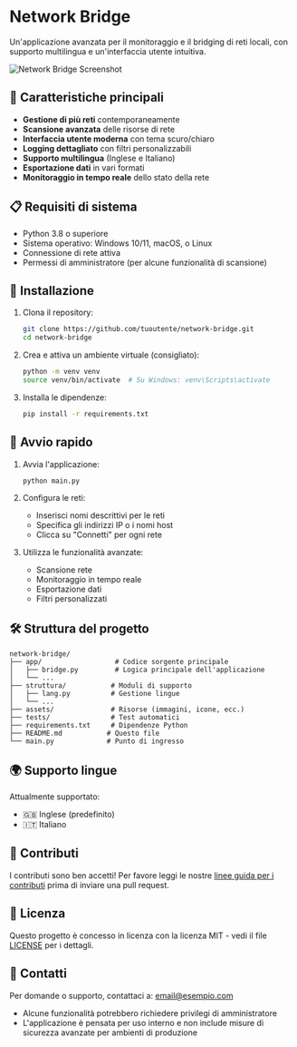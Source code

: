 # Network Bridge

Un'applicazione avanzata per il monitoraggio e il bridging di reti locali, con supporto multilingua e un'interfaccia utente intuitiva.

![Network Bridge Screenshot](screenshot.png)

## 🌟 Caratteristiche principali

- **Gestione di più reti** contemporaneamente
- **Scansione avanzata** delle risorse di rete
- **Interfaccia utente moderna** con tema scuro/chiaro
- **Logging dettagliato** con filtri personalizzabili
- **Supporto multilingua** (Inglese e Italiano)
- **Esportazione dati** in vari formati
- **Monitoraggio in tempo reale** dello stato della rete

## 📋 Requisiti di sistema

- Python 3.8 o superiore
- Sistema operativo: Windows 10/11, macOS, o Linux
- Connessione di rete attiva
- Permessi di amministratore (per alcune funzionalità di scansione)

## 🚀 Installazione

1. Clona il repository:
   ```bash
   git clone https://github.com/tuoutente/network-bridge.git
   cd network-bridge
   ```

2. Crea e attiva un ambiente virtuale (consigliato):
   ```bash
   python -m venv venv
   source venv/bin/activate  # Su Windows: venv\Scripts\activate
   ```

3. Installa le dipendenze:
   ```bash
   pip install -r requirements.txt
   ```

## 🏁 Avvio rapido

1. Avvia l'applicazione:
   ```bash
   python main.py
   ```

2. Configura le reti:
   - Inserisci nomi descrittivi per le reti
   - Specifica gli indirizzi IP o i nomi host
   - Clicca su "Connetti" per ogni rete

3. Utilizza le funzionalità avanzate:
   - Scansione rete
   - Monitoraggio in tempo reale
   - Esportazione dati
   - Filtri personalizzati

## 🛠️ Struttura del progetto

```
network-bridge/
├── app/                  # Codice sorgente principale
│   ├── bridge.py         # Logica principale dell'applicazione
│   └── ...
├── struttura/           # Moduli di supporto
│   ├── lang.py          # Gestione lingue
│   └── ...
├── assets/              # Risorse (immagini, icone, ecc.)
├── tests/               # Test automatici
├── requirements.txt     # Dipendenze Python
├── README.md           # Questo file
└── main.py             # Punto di ingresso
```

## 🌍 Supporto lingue

Attualmente supportato:
- 🇬🇧 Inglese (predefinito)
- 🇮🇹 Italiano

## 🤝 Contributi

I contributi sono ben accetti! Per favore leggi le nostre [linee guida per i contributi](CONTRIBUTING.md) prima di inviare una pull request.

## 📄 Licenza

Questo progetto è concesso in licenza con la licenza MIT - vedi il file [LICENSE](LICENSE) per i dettagli.

## 📧 Contatti

Per domande o supporto, contattaci a: email@esempio.com
- Alcune funzionalità potrebbero richiedere privilegi di amministratore
- L'applicazione è pensata per uso interno e non include misure di sicurezza avanzate per ambienti di produzione
